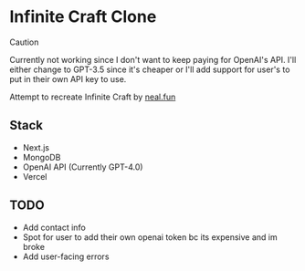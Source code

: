 # Infinite Craft Clone

> [!CAUTION]
> Currently not working since I don't want to keep paying for OpenAI's API. I'll either change to GPT-3.5 since it's cheaper or I'll add support for user's to put in their own API key to use.

Attempt to recreate Infinite Craft by [neal.fun](https://neal.fun)

## Stack

- Next.js
- MongoDB
- OpenAI API (Currently GPT-4.0)
- Vercel

## TODO

- Add contact info
- Spot for user to add their own openai token bc its expensive and im broke
- Add user-facing errors
